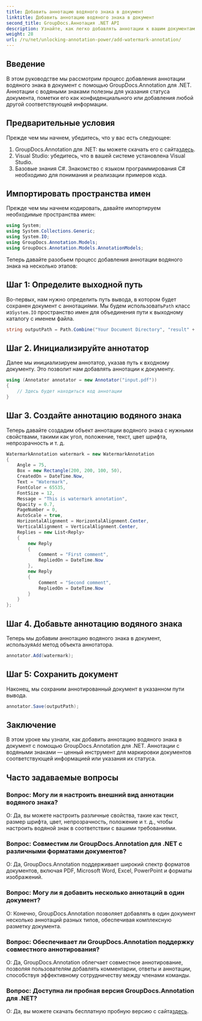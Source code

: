 ```yaml
---
title: Добавить аннотацию водяного знака в документ
linktitle: Добавить аннотацию водяного знака в документ
second_title: GroupDocs.Аннотация .NET API
description: Узнайте, как легко добавлять аннотации к вашим документам с помощью GroupDocs.Annotation для .NET. Повысьте четкость и безопасность документов.
weight: 28
url: /ru/net/unlocking-annotation-power/add-watermark-annotation/
---
```

## Введение
В этом руководстве мы рассмотрим процесс добавления аннотации водяного знака в документ с помощью GroupDocs.Annotation для .NET. Аннотации с водяными знаками полезны для указания статуса документа, пометки его как конфиденциального или добавления любой другой соответствующей информации.

## Предварительные условия

Прежде чем мы начнем, убедитесь, что у вас есть следующее:

1.  GroupDocs.Annotation для .NET: вы можете скачать его с сайта[здесь](https://releases.groupdocs.com/annotation/net/).
2. Visual Studio: убедитесь, что в вашей системе установлена Visual Studio.
3. Базовые знания C#. Знакомство с языком программирования C# необходимо для понимания и реализации примеров кода.

## Импортировать пространства имен

Прежде чем мы начнем кодировать, давайте импортируем необходимые пространства имен:

```csharp
using System;
using System.Collections.Generic;
using System.IO;
using GroupDocs.Annotation.Models;
using GroupDocs.Annotation.Models.AnnotationModels;
```

Теперь давайте разобьем процесс добавления аннотации водяного знака на несколько этапов:

## Шаг 1: Определите выходной путь

 Во-первых, нам нужно определить путь вывода, в котором будет сохранен документ с аннотациями. Мы будем использовать`Path` класс из`System.IO` пространство имен для объединения пути к выходному каталогу с именем файла.

```csharp
string outputPath = Path.Combine("Your Document Directory", "result" + Path.GetExtension("input.pdf"));
```

## Шаг 2. Инициализируйте аннотатор

Далее мы инициализируем аннотатор, указав путь к входному документу. Это позволит нам добавлять аннотации к документу.

```csharp
using (Annotator annotator = new Annotator("input.pdf"))
{
    // Здесь будет находиться код аннотации
}
```

## Шаг 3. Создайте аннотацию водяного знака

Теперь давайте создадим объект аннотации водяного знака с нужными свойствами, такими как угол, положение, текст, цвет шрифта, непрозрачность и т. д.

```csharp
WatermarkAnnotation watermark = new WatermarkAnnotation
{
    Angle = 75,
    Box = new Rectangle(200, 200, 100, 50),
    CreatedOn = DateTime.Now,
    Text = "Watermark",
    FontColor = 65535,
    FontSize = 12,
    Message = "This is watermark annotation",
    Opacity = 0.7,
    PageNumber = 0,
    AutoScale = true,
    HorizontalAlignment = HorizontalAlignment.Center,
    VerticalAlignment = VerticalAlignment.Center,
    Replies = new List<Reply>
    {
        new Reply
        {
            Comment = "First comment",
            RepliedOn = DateTime.Now
        },
        new Reply
        {
            Comment = "Second comment",
            RepliedOn = DateTime.Now
        }
    }
};
```

## Шаг 4. Добавьте аннотацию водяного знака

 Теперь мы добавим аннотацию водяного знака в документ, используя`Add` метод объекта аннотатора.

```csharp
annotator.Add(watermark);
```

## Шаг 5: Сохранить документ

Наконец, мы сохраним аннотированный документ в указанном пути вывода.

```csharp
annotator.Save(outputPath);
```

## Заключение

В этом уроке мы узнали, как добавить аннотацию водяного знака в документ с помощью GroupDocs.Annotation для .NET. Аннотации с водяными знаками — ценный инструмент для маркировки документов соответствующей информацией или указания их статуса.

## Часто задаваемые вопросы

### Вопрос: Могу ли я настроить внешний вид аннотации водяного знака?

О: Да, вы можете настроить различные свойства, такие как текст, размер шрифта, цвет, непрозрачность, положение и т. д., чтобы настроить водяной знак в соответствии с вашими требованиями.

### Вопрос: Совместим ли GroupDocs.Annotation для .NET с различными форматами документов?

О: Да, GroupDocs.Annotation поддерживает широкий спектр форматов документов, включая PDF, Microsoft Word, Excel, PowerPoint и форматы изображений.

### Вопрос: Могу ли я добавить несколько аннотаций в один документ?

О: Конечно, GroupDocs.Annotation позволяет добавлять в один документ несколько аннотаций разных типов, обеспечивая комплексную разметку документа.

### Вопрос: Обеспечивает ли GroupDocs.Annotation поддержку совместного аннотирования?

О: Да, GroupDocs.Annotation облегчает совместное аннотирование, позволяя пользователям добавлять комментарии, ответы и аннотации, способствуя эффективному сотрудничеству между членами команды.

### Вопрос: Доступна ли пробная версия GroupDocs.Annotation для .NET?

 О: Да, вы можете скачать бесплатную пробную версию с сайта[здесь](https://releases.groupdocs.com/).
